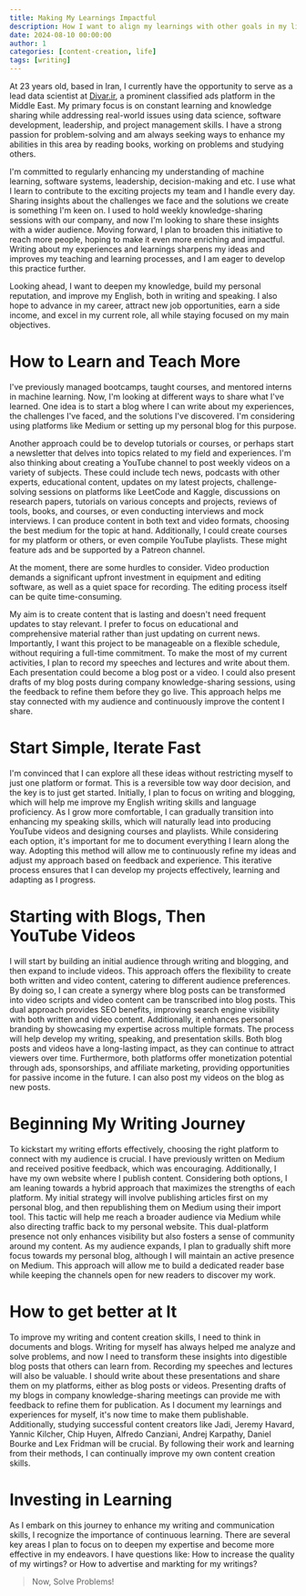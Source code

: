 ```yaml
---
title: Making My Learnings Impactful
description: How I want to align my learnings with other goals in my life.
date: 2024-08-10 00:00:00
author: 1
categories: [content-creation, life]
tags: [writing] 
---
```


At 23 years old, based in Iran, I currently have the opportunity to serve as a lead data scientist at [Divar.ir](divar.ir), a prominent classified ads platform in the Middle East. My primary focus is on constant learning and knowledge sharing while addressing real-world issues using data science, software development, leadership, and project management skills. I have a strong passion for problem-solving and am always seeking ways to enhance my abilities in this area by reading books, working on problems and studying others.

I'm committed to regularly enhancing my understanding of machine learning, software systems, leadership, decision-making and etc. I use what I learn to contribute to the exciting projects my team and I handle every day. Sharing insights about the challenges we face and the solutions we create is something I'm keen on. I used to hold weekly knowledge-sharing sessions with our company, and now I'm looking to share these insights with a wider audience. Moving forward, I plan to broaden this initiative to reach more people, hoping to make it even more enriching and impactful. Writing about my experiences and learnings sharpens my ideas and improves my teaching and learning processes, and I am eager to develop this practice further.

Looking ahead, I want to deepen my knowledge, build my personal reputation, and improve my English, both in writing and speaking. I also hope to advance in my career, attract new job opportunities, earn a side income, and excel in my current role, all while staying focused on my main objectives.

# How to Learn and Teach More
I've previously managed bootcamps, taught courses, and mentored interns in machine learning. Now, I'm looking at different ways to share what I've learned. One idea is to start a blog where I can write about my experiences, the challenges I've faced, and the solutions I've discovered. I'm considering using platforms like Medium or setting up my personal blog for this purpose.

Another approach could be to develop tutorials or courses, or perhaps start a newsletter that delves into topics related to my field and experiences. I'm also thinking about creating a YouTube channel to post weekly videos on a variety of subjects. These could include tech news, podcasts with other experts, educational content, updates on my latest projects, challenge-solving sessions on platforms like LeetCode and Kaggle, discussions on research papers, tutorials on various concepts and projects, reviews of tools, books, and courses, or even conducting interviews and mock interviews. I can produce content in both text and video formats, choosing the best medium for the topic at hand.
Additionally, I could create courses for my platform or others, or even compile YouTube playlists. These might feature ads and be supported by a Patreon channel.

At the moment, there are some hurdles to consider. Video production demands a significant upfront investment in equipment and editing software, as well as a quiet space for recording. The editing process itself can be quite time-consuming.

My aim is to create content that is lasting and doesn't need frequent updates to stay relevant. I prefer to focus on educational and comprehensive material rather than just updating on current news. Importantly, I want this project to be manageable on a flexible schedule, without requiring a full-time commitment.
To make the most of my current activities, I plan to record my speeches and lectures and write about them. Each presentation could become a blog post or a video. I could also present drafts of my blog posts during company knowledge-sharing sessions, using the feedback to refine them before they go live. This approach helps me stay connected with my audience and continuously improve the content I share.

# Start Simple, Iterate Fast
I'm convinced that I can explore all these ideas without restricting myself to just one platform or format. This is a reversible tow way door decision, and the key is to just get started. Initially, I plan to focus on writing and blogging, which will help me improve my English writing skills and language proficiency. As I grow more comfortable, I can gradually transition into enhancing my speaking skills, which will naturally lead into producing YouTube videos and designing courses and playlists.
While considering each option, it's important for me to document everything I learn along the way. Adopting this method will allow me to continuously refine my ideas and adjust my approach based on feedback and experience. This iterative process ensures that I can develop my projects effectively, learning and adapting as I progress.

# Starting with Blogs, Then YouTube Videos
I will start by building an initial audience through writing and blogging, and then expand to include videos. This approach offers the flexibility to create both written and video content, catering to different audience preferences. By doing so, I can create a synergy where blog posts can be transformed into video scripts and video content can be transcribed into blog posts. This dual approach provides SEO benefits, improving search engine visibility with both written and video content. Additionally, it enhances personal branding by showcasing my expertise across multiple formats. The process will help develop my writing, speaking, and presentation skills. Both blog posts and videos have a long-lasting impact, as they can continue to attract viewers over time. Furthermore, both platforms offer monetization potential through ads, sponsorships, and affiliate marketing, providing opportunities for passive income in the future. I can also post my videos on the blog as new posts.

# Beginning My Writing Journey
To kickstart my writing efforts effectively, choosing the right platform to connect with my audience is crucial. I have previously written on Medium and received positive feedback, which was encouraging. Additionally, I have my own website where I publish content. Considering both options, I am leaning towards a hybrid approach that maximizes the strengths of each platform.
My initial strategy will involve publishing articles first on my personal blog, and then republishing them on Medium using their import tool. This tactic will help me reach a broader audience via Medium while also directing traffic back to my personal website. This dual-platform presence not only enhances visibility but also fosters a sense of community around my content.
As my audience expands, I plan to gradually shift more focus towards my personal blog, although I will maintain an active presence on Medium. This approach will allow me to build a dedicated reader base while keeping the channels open for new readers to discover my work.

# How to get better at It
To improve my writing and content creation skills, I need to think in documents and blogs. Writing for myself has always helped me analyze and solve problems, and now I need to transform these insights into digestible blog posts that others can learn from. Recording my speeches and lectures will also be valuable. I should write about these presentations and share them on my platforms, either as blog posts or videos. Presenting drafts of my blogs in company knowledge-sharing meetings can provide me with feedback to refine them for publication. As I document my learnings and experiences for myself, it's now time to make them publishable.
Additionally, studying successful content creators like Jadi, Jeremy Havard, Yannic Kilcher, Chip Huyen, Alfredo Canziani, Andrej Karpathy, Daniel Bourke and Lex Fridman will be crucial. By following their work and learning from their methods, I can continually improve my own content creation skills.

# Investing in Learning
As I embark on this journey to enhance my writing and communication skills, I recognize the importance of continuous learning. There are several key areas I plan to focus on to deepen my expertise and become more effective in my endeavors. I have questions like: How to increase the quality of my wirtings? or How to advertise and markting for my writings?

> Now, Solve Problems!
